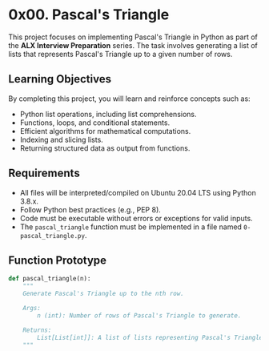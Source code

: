 # 0x00. Pascal's Triangle

This project focuses on implementing Pascal's Triangle in Python as part of the **ALX Interview Preparation** series. The task involves generating a list of lists that represents Pascal's Triangle up to a given number of rows.

## Learning Objectives

By completing this project, you will learn and reinforce concepts such as:
- Python list operations, including list comprehensions.
- Functions, loops, and conditional statements.
- Efficient algorithms for mathematical computations.
- Indexing and slicing lists.
- Returning structured data as output from functions.

## Requirements

- All files will be interpreted/compiled on Ubuntu 20.04 LTS using Python 3.8.x.
- Follow Python best practices (e.g., PEP 8).
- Code must be executable without errors or exceptions for valid inputs.
- The `pascal_triangle` function must be implemented in a file named `0-pascal_triangle.py`.

## Function Prototype

```python
def pascal_triangle(n):
    """
    Generate Pascal's Triangle up to the nth row.

    Args:
        n (int): Number of rows of Pascal's Triangle to generate.

    Returns:
        List[List[int]]: A list of lists representing Pascal's Triangle.
    """
